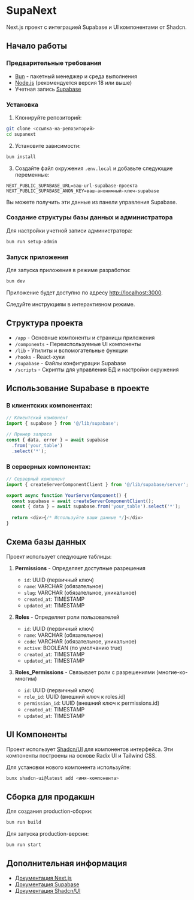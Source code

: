 # SupaNext

Next.js проект с интеграцией Supabase и UI компонентами от Shadcn.

## Начало работы

### Предварительные требования
- [Bun](https://bun.sh/) - пакетный менеджер и среда выполнения
- [Node.js](https://nodejs.org/) (рекомендуется версия 18 или выше)
- Учетная запись [Supabase](https://supabase.com/)

### Установка

1. Клонируйте репозиторий:
```bash
git clone <ссылка-на-репозиторий>
cd supanext
```

2. Установите зависимости:
```bash
bun install
```

3. Создайте файл окружения `.env.local` и добавьте следующие переменные:
```
NEXT_PUBLIC_SUPABASE_URL=ваш-url-supabase-проекта
NEXT_PUBLIC_SUPABASE_ANON_KEY=ваш-анонимный-ключ-supabase
```

Вы можете получить эти данные из панели управления Supabase.


### Создание структуры базы данных и администратора

Для настройки учетной записи администратора:
```bash
bun run setup-admin
```


### Запуск приложения

Для запуска приложения в режиме разработки:
```bash
bun dev
```

Приложение будет доступно по адресу [http://localhost:3000](http://localhost:3000).

Следуйте инструкциям в интерактивном режиме.

## Структура проекта

- `/app` - Основные компоненты и страницы приложения
- `/components` - Переиспользуемые UI компоненты
- `/lib` - Утилиты и вспомогательные функции
- `/hooks` - React-хуки
- `/supabase` - Файлы конфигурации Supabase
- `/scripts` - Скрипты для управления БД и настройки окружения

## Использование Supabase в проекте

### В клиентских компонентах:
```typescript
// Клиентский компонент
import { supabase } from '@/lib/supabase';

// Пример запроса
const { data, error } = await supabase
  .from('your_table')
  .select('*');
```

### В серверных компонентах:
```typescript
// Серверный компонент
import { createServerComponentClient } from '@/lib/supabase/server';

export async function YourServerComponent() {
  const supabase = await createServerComponentClient();
  const { data } = await supabase.from('your_table').select('*');
  
  return <div>{/* Используйте ваши данные */}</div>
}
```

## Схема базы данных

Проект использует следующие таблицы:

1. **Permissions** - Определяет доступные разрешения
   - `id`: UUID (первичный ключ)
   - `name`: VARCHAR (обязательное)
   - `slug`: VARCHAR (обязательное, уникальное)
   - `created_at`: TIMESTAMP
   - `updated_at`: TIMESTAMP

2. **Roles** - Определяет роли пользователей
   - `id`: UUID (первичный ключ)
   - `name`: VARCHAR (обязательное)
   - `code`: VARCHAR (обязательное, уникальное)
   - `active`: BOOLEAN (по умолчанию true)
   - `created_at`: TIMESTAMP
   - `updated_at`: TIMESTAMP

3. **Roles_Permissions** - Связывает роли с разрешениями (многие-ко-многим)
   - `id`: UUID (первичный ключ)
   - `role_id`: UUID (внешний ключ к roles.id)
   - `permission_id`: UUID (внешний ключ к permissions.id)
   - `created_at`: TIMESTAMP
   - `updated_at`: TIMESTAMP

## UI Компоненты

Проект использует [Shadcn/UI](https://ui.shadcn.com/) для компонентов интерфейса. Эти компоненты построены на основе Radix UI и Tailwind CSS.

Для установки нового компонента используйте:
```bash
bunx shadcn-ui@latest add <имя-компонента>
```

## Сборка для продакшн

Для создания production-сборки:
```bash
bun run build
```

Для запуска production-версии:
```bash
bun run start
```

## Дополнительная информация

- [Документация Next.js](https://nextjs.org/docs)
- [Документация Supabase](https://supabase.com/docs)
- [Документация Shadcn/UI](https://ui.shadcn.com/docs)
